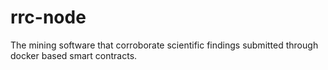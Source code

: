 # rrc-node
The mining software that corroborate scientific findings submitted through docker based smart contracts.
